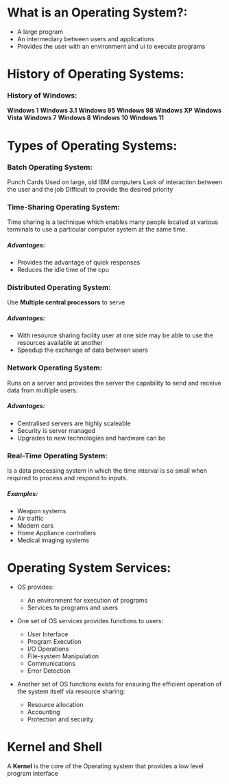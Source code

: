 # What is an Operating System?:
- A large program
- An intermediary between users and applications
- Provides the user with an environment and ui to execute programs

# History of Operating Systems:
### History of Windows:
**Windows 1**
**Windows 3.1**
**Windows 95**
**Windows 98**
**Windows XP**
**Windows Vista**
**Windows 7**
**Windows 8**
**Windows 10**
**Windows 11**
# Types of Operating Systems:
### Batch Operating System:
Punch Cards
Used on large, old IBM computers
Lack of interaction between the user and the job
Difficult to provide the desired priority

### Time-Sharing Operating System:
Time sharing is a technique which enables many people located at various terminals to use a particular computer system at the same time.

##### Advantages:
- Provides the advantage of quick responses
- Reduces the idle time of the cpu

### Distributed Operating System:
Use **Multiple central processors** to serve

##### Advantages:
- With resource sharing facility user at one side may be able to use the resources available at another
- Speedup the exchange of data between users

### Network Operating System:
Runs on a server and provides the server the capability to send and receive data from multiple users.

##### Advantages:
- Centralised servers are highly scaleable
- Security is server managed
- Upgrades to new technologies and hardware can be

### Real-Time Operating System:
Is a data processing system in which the time interval is so small when required to process and respond to inputs.

##### Examples:
- Weapon systems
- Air traffic
- Modern cars
- Home Appliance controllers
- Medical imaging systems

# Operating System Services:
- OS provides:
	- An environment for execution of programs
	- Services to programs and users

- One set of OS services provides functions to users:
	- User Interface
	- Program Execution
	- I/O Operations
	- File-system Manipulation
	- Communications
	- Error Detection

- Another set of OS functions exists for ensuring the efficient operation of the system itself via resource sharing:
	- Resource allocation
	- Accounting
	- Protection and security

# Kernel and Shell
A **Kernel** is the core of the Operating system that provides a low level program interface
